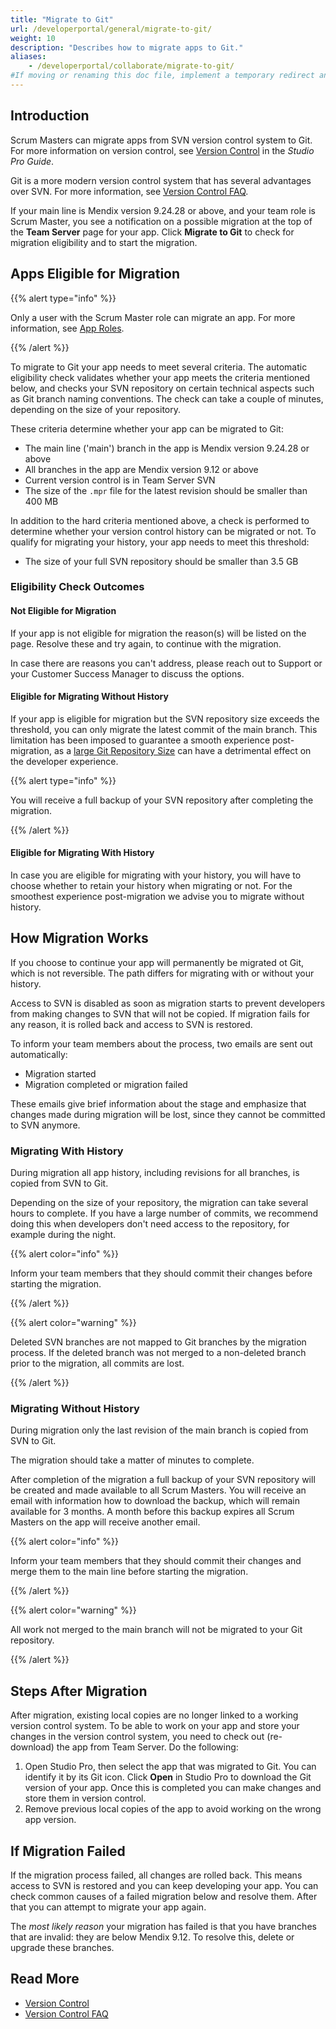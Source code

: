 ```yaml
---
title: "Migrate to Git"
url: /developerportal/general/migrate-to-git/
weight: 10
description: "Describes how to migrate apps to Git."
aliases:
    - /developerportal/collaborate/migrate-to-git/
#If moving or renaming this doc file, implement a temporary redirect and let the respective team know they should update the URL in the product. See Mapping to Products for more details. 
---
```


## Introduction

Scrum Masters can migrate apps from SVN version control system to Git. For more information on version control, see [Version Control](/refguide/version-control/) in the *Studio Pro Guide*. 

Git is a more modern version control system that has several advantages over SVN. For more information, see [Version Control FAQ](/refguide/version-control-faq/).

If your main line is Mendix version 9.24.28 or above, and your team role is Scrum Master, you see a notification on a possible migration at the top of the **Team Server** page for your app. Click **Migrate to Git** to check for migration eligibility and to start the migration.

## Apps Eligible for Migration

{{% alert type="info" %}}

Only a user with the Scrum Master role can migrate an app. For more information, see [App Roles](/developerportal/general/app-roles/). 

{{% /alert %}}

To migrate to Git your app needs to meet several criteria. The automatic eligibility check validates whether your app meets the criteria mentioned below, and checks your SVN repository on certain technical aspects such as Git branch naming conventions. The check can take a couple of minutes, depending on the size of your repository.

These criteria determine whether your app can be migrated to Git:

* The main line ('main') branch in the app is Mendix version 9.24.28 or above
* All branches in the app are Mendix version 9.12 or above
* Current version control is in Team Server SVN
* The size of the `.mpr` file for the latest revision should be smaller than 400 MB

In addition to the hard criteria mentioned above, a check is performed to determine whether your version control history can be migrated or not. To qualify for migrating your history, your app needs to meet this threshold:

* The size of your full SVN repository should be smaller than 3.5 GB

### Eligibility Check Outcomes

#### Not Eligible for Migration

If your app is not eligible for migration the reason(s) will be listed on the page. Resolve these and try again, to continue with the migration.

In case there are reasons you can't address, please reach out to Support or your Customer Success Manager to discuss the options.

#### Eligible for Migrating Without History

If your app is eligible for migration but the SVN repository size exceeds the threshold, you can only migrate the latest commit of the main branch. This limitation has been imposed to guarantee a smooth experience post-migration, as a [large Git Repository Size](/refguide/troubleshoot-repository-size/) can have a detrimental effect on the developer experience.

{{% alert type="info" %}}

You will receive a full backup of your SVN repository after completing the migration.

{{% /alert %}}

#### Eligible for Migrating With History

In case you are eligible for migrating with your history, you will have to choose whether to retain your history when migrating or not. For the smoothest experience post-migration we advise you to migrate without history.

## How Migration Works

If you choose to continue your app will permanently be migrated ot Git, which is not reversible. The path differs for migrating with or without your history.

Access to SVN is disabled as soon as migration starts to prevent developers from making changes to SVN that will not be copied. If migration fails for any reason, it is rolled back and access to SVN is restored.

To inform your team members about the process, two emails are sent out automatically:

* Migration started
* Migration completed or migration failed

These emails give brief information about the stage and emphasize that changes made during migration will be lost, since they cannot be committed to SVN anymore.

### Migrating With History

During migration all app history, including revisions for all branches, is copied from SVN to Git. 

Depending on the size of your repository, the migration can take several hours to complete. If you have a large number of commits, we recommend doing this when developers don't need access to the repository, for example during the night.

{{% alert color="info" %}}

Inform your team members that they should commit their changes before starting the migration.

{{% /alert %}}

{{% alert color="warning" %}}

Deleted SVN branches are not mapped to Git branches by the migration process. If the deleted branch was not merged to a non-deleted branch prior to the migration, all commits are lost.

{{% /alert %}}

### Migrating Without History

During migration only the last revision of the main branch is copied from SVN to Git.

The migration should take a matter of minutes to complete.

After completion of the migration a full backup of your SVN repository will be created and made available to all Scrum Masters. You will receive an email with information how to download the backup, which will remain available for 3 months. A month before this backup expires all Scrum Masters on the app will receive another email.

{{% alert color="info" %}}

Inform your team members that they should commit their changes and merge them to the main line before starting the migration.

{{% /alert %}}

{{% alert color="warning" %}}

All work not merged to the main branch will not be migrated to your Git repository.

{{% /alert %}}

## Steps After Migration

After migration, existing local copies are no longer linked to a working version control system. To be able to work on your app and store your changes in the version control system, you need to check out (re-download) the app from Team Server. Do the following:

1. Open Studio Pro, then select the app that was migrated to Git. You can identify it by its Git icon. Click **Open** in Studio Pro to download the Git version of your app. Once this is completed you can make changes and store them in version control.
2. Remove previous local copies of the app to avoid working on the wrong app version.

## If Migration Failed

If the migration process failed, all changes are rolled back. This means access to SVN is restored and you can keep developing your app.
You can check common causes of a failed migration below and resolve them. After that you can attempt to migrate your app again.

The *most likely reason* your migration has failed is that you have branches that are invalid: they are below Mendix 9.12. To resolve this, delete or upgrade these branches. 

## Read More

* [Version Control](/refguide/version-control/)
* [Version Control FAQ](/refguide/version-control-faq/)
